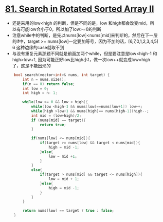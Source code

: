 # [81. Search in Rotated Sorted Array II](https://leetcode.com/problems/search-in-rotated-sorted-array-ii/#/description)
* 还是采用的low<high 的判断，但是不同的是，low 和high都会改变mid，所以有可能low会小于0，所以加了low>=0的判断
* 注意while中的判断，是先以nums[low]<nums[mid]来判断的，然后在下一层的if中，target >= nums[low]一定要加等号，因为不加的话，[6,7,0,1,2,3,4,5] 6 这种边缘的case就取不到
* 与没有重复元素那题不同就是前面加两个while，但是要注意是low<high-1 和high>low+1, 因为可能正好low比high小1，做一次low++就变成low=high了，这是不能出现的

```C++
    bool search(vector<int>& nums, int target) {
        int n = nums.size();
        if(n == 0) return false;
        int low = 0;
        int high = n- 1;
        
        while(low >= 0 && low < high){
            while(low <high-1 && nums[low]==nums[low+1]) low++;
            while(high >low+1 && nums[high]== nums[high-1])high--;
            int mid = (low+high)/2;
            if (nums[mid] == target){
                return true;
            } 
            
            if(nums[low] <= nums[mid]){
                if(target >= nums[low] && target < nums[mid]){
                    high = mid -1;
                }else{
                    low = mid +1;
                }
            }
            else{
                if(target > nums[mid] && target <= nums[high]){
                    low = mid + 1;
                }else{
                    high = mid -1;
                }
            }
        }
        
        return nums[low] == target ? true : false;
    }
```
